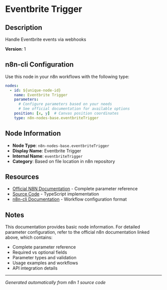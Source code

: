 # Eventbrite Trigger

## Description

Handle Eventbrite events via webhooks

**Version**: 1

## n8n-cli Configuration

Use this node in your n8n workflows with the following type:

```yaml
nodes:
  - id: ${unique-node-id}
    name: Eventbrite Trigger
    parameters:
      # Configure parameters based on your needs
      # See official documentation for available options
    position: [x, y]  # Canvas position coordinates
    type: n8n-nodes-base.eventbriteTrigger
```

## Node Information

- **Node Type**: `n8n-nodes-base.eventbriteTrigger`
- **Display Name**: Eventbrite Trigger
- **Internal Name**: `eventbriteTrigger`
- **Category**: Based on file location in n8n repository

## Resources

- [Official N8N Documentation](https://docs.n8n.io/integrations/builtin/app-nodes/n8n-nodes-base.eventbritetrigger/) - Complete parameter reference
- [Source Code](https://github.com/n8n-io/n8n/blob/master/packages/nodes-base/nodes/Eventbrite/EventbriteTrigger.node.ts) - TypeScript implementation
- [n8n-cli Documentation](https://github.com/edenreich/n8n-cli) - Workflow configuration format

## Notes

This documentation provides basic node information. For detailed parameter configuration, 
refer to the official n8n documentation linked above, which contains:

- Complete parameter reference
- Required vs optional fields
- Parameter types and validation
- Usage examples and workflows
- API integration details

---
*Generated automatically from n8n 1 source code*
